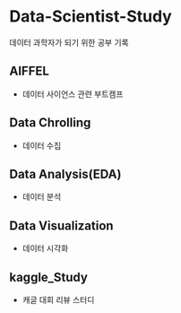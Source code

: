 # Data-Scientist-Study
데이터 과학자가 되기 위한 공부 기록

## AIFFEL
- 데이터 사이언스 관련 부트캠프

## Data Chrolling 
- 데이터 수집 

## Data Analysis(EDA)
- 데이터 분석

## Data Visualization
- 데이터 시각화

## kaggle_Study
  - 캐글 대회 리뷰 스터디


